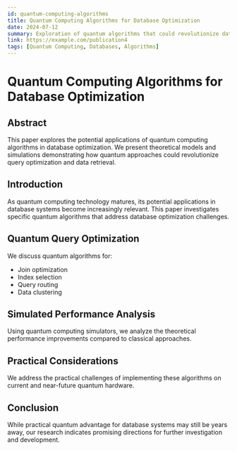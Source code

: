 ```yaml
---
id: quantum-computing-algorithms
title: Quantum Computing Algorithms for Database Optimization
date: 2024-07-12
summary: Exploration of quantum algorithms that could revolutionize database query optimization and data retrieval.
link: https://example.com/publication4
tags: [Quantum Computing, Databases, Algorithms]
---
```


# Quantum Computing Algorithms for Database Optimization

## Abstract
This paper explores the potential applications of quantum computing algorithms in database optimization. We present theoretical models and simulations demonstrating how quantum approaches could revolutionize query optimization and data retrieval.

## Introduction
As quantum computing technology matures, its potential applications in database systems become increasingly relevant. This paper investigates specific quantum algorithms that address database optimization challenges.

## Quantum Query Optimization
We discuss quantum algorithms for:
- Join optimization
- Index selection
- Query routing
- Data clustering

## Simulated Performance Analysis
Using quantum computing simulators, we analyze the theoretical performance improvements compared to classical approaches.

## Practical Considerations
We address the practical challenges of implementing these algorithms on current and near-future quantum hardware.

## Conclusion
While practical quantum advantage for database systems may still be years away, our research indicates promising directions for further investigation and development.
